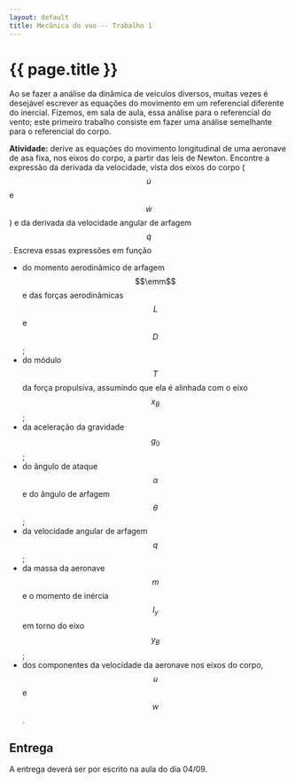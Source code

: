 ```yaml
---
layout: default
title: Mecânica do voo -- Trabalho 1
---
```


{{ page.title }}
================

Ao se fazer a análise da dinâmica de veículos diversos, muitas vezes é desejável
escrever as equações do movimento em um referencial diferente do inercial.
Fizemos, em sala de aula, essa análise para o referencial do vento;
este primeiro trabalho consiste em fazer uma análise semelhante para o
referencial do corpo.

**Atividade:**
derive as equações do movimento longitudinal de uma aeronave de asa fixa,
nos eixos do corpo, a partir das leis de Newton.
Encontre a expressão da derivada da velocidade, vista dos eixos do corpo
($$\dot u$$ e $$\dot w$$) e da derivada da velocidade angular de arfagem
$$\dot q$$.
Escreva essas expressões em função

* do momento aerodinâmico de arfagem $$\emm$$ e das forças aerodinâmicas
  $$L$$ e $$D$$;
* do módulo $$T$$ da força propulsiva, assumindo que ela é alinhada com
  o eixo $$x_B$$;
* da aceleração da gravidade $$g_0$$;
* do ângulo de ataque $$\alpha$$ e do ângulo de arfagem $$\theta$$;
* da velocidade angular de arfagem $$q$$;
* da massa da aeronave $$m$$ e o momento de inércia $$I_y$$ em torno do eixo
  $$y_B$$;
* dos componentes da velocidade da aeronave nos eixos do corpo, 
  $$u$$ e $$w$$.


Entrega
-------
A entrega deverá ser por escrito na aula do dia 04/09.
